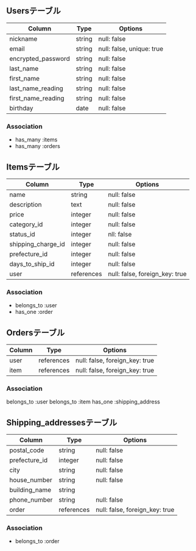 ## Usersテーブル

|Column            |Type   |Options                  |
|------------------|-------|-------------------------|
|nickname          |string |null: false              |
|email             |string |null: false, unique: true|
|encrypted_password|string |null: false              |
|last_name         |string |null: false              |
|first_name        |string |null: false              |
|last_name_reading |string |null: false              |
|first_name_reading|string |null: false              |
|birthday          |date   |null: false              |

### Association
- has_many :items
- has_many :orders

## Itemsテーブル

|Column            |Type      |Options                       |
|------------------|----------|------------------------------|
|name              |string    |null: false                   |
|description       |text      |null: false                   |
|price             |integer   |null: false                   |
|category_id       |integer   |null: false                   |
|status_id         |integer   |nll: false                    |
|shipping_charge_id|integer   |null: false                   |
|prefecture_id     |integer   |null: false                   |
|days_to_ship_id   |integer   |null: false                   |
|user              |references|null: false, foreign_key: true|

### Association
- belongs_to :user
- has_one :order

## Ordersテーブル

|Column|Type      |Options                       |
|------|----------|------------------------------|
|user  |references|null: false, foreign_key: true|
|item  |references|null: false, foreign_key: true|

### Association
belongs_to :user
belongs_to :item
has_one :shipping_address

## Shipping_addressesテーブル

|Column       |Type      |Options                       |
|-------------|----------|------------------------------|
|postal_code  |string    |null: false                   |
|prefecture_id|integer   |null: false                   |
|city         |string    |null: false                   |
|house_number |string    |null: false                   |
|building_name|string    |                              |
|phone_number |string    |null: false                   |
|order        |references|null: false, foreign_key: true|

### Association
- belongs_to :order